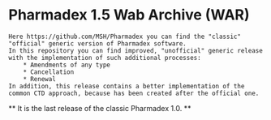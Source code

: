 # Pharmadex 1.5 Wab Archive (WAR)
	Here https://github.com/MSH/Pharmadex you can find the "classic" "official" generic version of Pharmadex software.
	In this repository you can find improved, "unofficial" generic release with the implementation of such additional processes:
		* Amendments of any type
		* Cancellation
		* Renewal
	In addition, this release contains a better implementation of the common CTD approach, because has been created after the official one.
	
** It is the last release of the classic Pharmadex 1.0. **